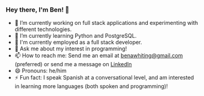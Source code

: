 ### Hey there, I'm Ben! 👋
- 🔭 I’m currently working on full stack applications and experimenting with different technologies.
- 🌱 I’m currently learning Python and PostgreSQL.
- 💼 I'm currently employed as a full stack developer.
- 💬 Ask me about my interest in programming!
- 📫 How to reach me: Send me an email at benawhiting@gmail.com (preferred) or send me a message on [LinkedIn](https://www.linkedin.com/in/ben-whiting-563526207/)
- 😄 Pronouns: he/him
- ⚡ Fun fact: I speak Spanish at a conversational level, and am interested in learning more languages (both spoken and programming)!
